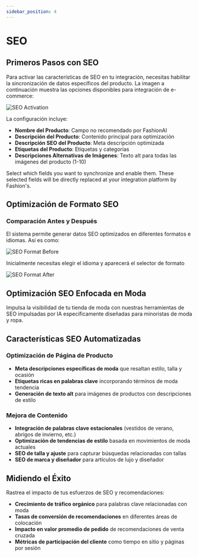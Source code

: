 ```yaml
---
sidebar_position: 4
---
```


# SEO

## Primeros Pasos con SEO

Para activar las características de SEO en tu integración, necesitas habilitar la sincronización de datos específicos del producto. La imagen a continuación muestra las opciones disponibles para integración de e-commerce:

![SEO Activation](/img/seo-activation.png)

La configuración incluye:
- **Nombre del Producto**: Campo no recomendado por FashionAI
- **Descripción del Producto**: Contenido principal para optimización
- **Descripción SEO del Producto**: Meta descripción optimizada
- **Etiquetas del Producto**: Etiquetas y categorías
- **Descripciones Alternativas de Imágenes**: Texto alt para todas las imágenes del producto (1-10)

Select which fields you want to synchronize and enable them. These selected fields will be directly replaced at your integration platform by Fashion's.

## Optimización de Formato SEO

### Comparación Antes y Después

El sistema permite generar datos SEO optimizados en diferentes formatos e idiomas. Así es como:

![SEO Format Before](/img/seo-format-before.png)

Inicialmente necesitas elegir el idioma y aparecerá el selector de formato

![SEO Format After](/img/seo-format-after.png)

## Optimización SEO Enfocada en Moda

Impulsa la visibilidad de tu tienda de moda con nuestras herramientas de SEO impulsadas por IA específicamente diseñadas para minoristas de moda y ropa.

## Características SEO Automatizadas

### Optimización de Página de Producto
- **Meta descripciones específicas de moda** que resaltan estilo, talla y ocasión
- **Etiquetas ricas en palabras clave** incorporando términos de moda tendencia
- **Generación de texto alt** para imágenes de productos con descripciones de estilo

### Mejora de Contenido
- **Integración de palabras clave estacionales** (vestidos de verano, abrigos de invierno, etc.)
- **Optimización de tendencias de estilo** basada en movimientos de moda actuales
- **SEO de talla y ajuste** para capturar búsquedas relacionadas con tallas
- **SEO de marca y diseñador** para artículos de lujo y diseñador

## Midiendo el Éxito

Rastrea el impacto de tus esfuerzos de SEO y recomendaciones:
- **Crecimiento de tráfico orgánico** para palabras clave relacionadas con moda
- **Tasas de conversión de recomendaciones** en diferentes áreas de colocación
- **Impacto en valor promedio de pedido** de recomendaciones de venta cruzada
- **Métricas de participación del cliente** como tiempo en sitio y páginas por sesión